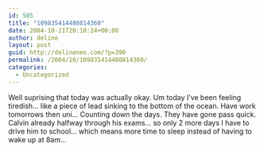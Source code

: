 ```yaml
---
id: 505
title: "109835414480814360"
date: 2004-10-21T20:10:24+00:00
author: deline
layout: post
guid: http://delineneo.com/?p=390
permalink: /2004/10/109835414480814360/
categories:
  - Uncategorized
---
```

Well suprising that today was actually okay. Um today I&#8217;ve been feeling tiredish&#8230; like a piece of lead sinking to the bottom of the ocean. Have work tomorrows then uni&#8230; Counting down the days. They have gone pass quick. Calvin already halfway through his exams&#8230; so only 2 more days I have to drive him to school&#8230; which means more time to sleep instead of having to wake up at 8am&#8230;
